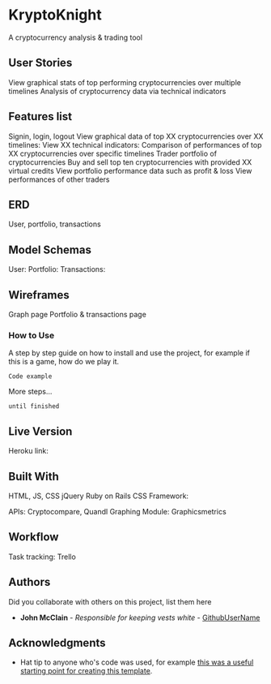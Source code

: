 # KryptoKnight

A cryptocurrency analysis & trading tool

## User Stories

View graphical stats of top performing cryptocurrencies over multiple timelines
Analysis of cryptocurrency data via technical indicators


## Features list
Signin, login, logout
View graphical data of top XX cryptocurrencies over XX timelines:
View XX technical indicators:
Comparison of performances of top XX cryptocurrencies over specific timelines
Trader portfolio of cryptocurrencies
Buy and sell top ten cryptocurrencies with provided XX virtual credits
View portfolio performance data such as profit & loss
View performances of other traders

## ERD
User, portfolio, transactions

## Model Schemas
User:
Portfolio:
Transactions:

## Wireframes
Graph page
Portfolio & transactions page

### How to Use

A step by step guide on how to install and use the project, for example if this is a game, how do we play it.


```
Code example
```

More steps...

```
until finished
```


## Live Version

Heroku link:

## Built With

HTML, JS, CSS
jQuery
Ruby on Rails
CSS Framework:

APIs: Cryptocompare, Quandl
Graphing Module: Graphicsmetrics

## Workflow

Task tracking: Trello

## Authors

Did you collaborate with others on this project, list them here

* **John McClain** - *Responsible for keeping vests white* - [GithubUserName](https://github.com/GithubUserName)

## Acknowledgments

* Hat tip to anyone who's code was used, for example [this was a useful starting point for creating this template](https://gist.github.com/PurpleBooth/109311bb0361f32d87a2).
